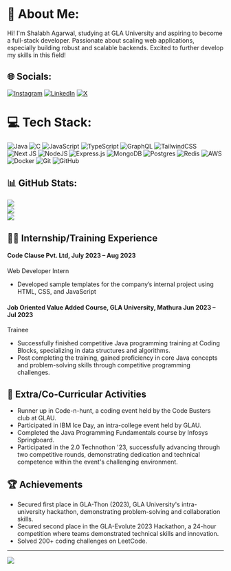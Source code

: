 # 💫 About Me:
Hi! I'm Shalabh Agarwal, studying at GLA University and aspiring to become a full-stack developer. Passionate about scaling web applications, especially building robust and scalable backends. Excited to further develop my skills in this field!

## 🌐 Socials:
[![Instagram](https://img.shields.io/badge/Instagram-%23E4405F.svg?logo=Instagram&logoColor=white)](https://instagram.com/__.shalabhhh) [![LinkedIn](https://img.shields.io/badge/LinkedIn-%230077B5.svg?logo=linkedin&logoColor=white)](https://linkedin.com/in/shalabh-agarwal-84035121b/) [![X](https://img.shields.io/badge/X-black.svg?logo=X&logoColor=white)](https://x.com/Shalabhonly) 

# 💻 Tech Stack:
![Java](https://img.shields.io/badge/java-%23ED8B00.svg?style=for-the-badge&logo=openjdk&logoColor=white) ![C](https://img.shields.io/badge/c-%2300599C.svg?style=for-the-badge&logo=c&logoColor=white) ![JavaScript](https://img.shields.io/badge/javascript-%23323330.svg?style=for-the-badge&logo=javascript&logoColor=%23F7DF1E) ![TypeScript](https://img.shields.io/badge/typescript-%23007ACC.svg?style=for-the-badge&logo=typescript&logoColor=white) ![GraphQL](https://img.shields.io/badge/-GraphQL-E10098?style=for-the-badge&logo=graphql&logoColor=white) ![TailwindCSS](https://img.shields.io/badge/tailwindcss-%2338B2AC.svg?style=for-the-badge&logo=tailwind-css&logoColor=white) ![Next JS](https://img.shields.io/badge/Next-black?style=for-the-badge&logo=next.js&logoColor=white) ![NodeJS](https://img.shields.io/badge/node.js-6DA55F?style=for-the-badge&logo=node.js&logoColor=white) ![Express.js](https://img.shields.io/badge/express.js-%23404d59.svg?style=for-the-badge&logo=express&logoColor=%2361DAFB) ![MongoDB](https://img.shields.io/badge/MongoDB-%234ea94b.svg?style=for-the-badge&logo=mongodb&logoColor=white) ![Postgres](https://img.shields.io/badge/postgres-%23316192.svg?style=for-the-badge&logo=postgresql&logoColor=white) ![Redis](https://img.shields.io/badge/redis-%23DD0031.svg?style=for-the-badge&logo=redis&logoColor=white) ![AWS](https://img.shields.io/badge/AWS-%23FF9900.svg?style=for-the-badge&logo=amazon-aws&logoColor=white) ![Docker](https://img.shields.io/badge/docker-%230db7ed.svg?style=for-the-badge&logo=docker&logoColor=white) ![Git](https://img.shields.io/badge/git-%23F05033.svg?style=for-the-badge&logo=git&logoColor=white) ![GitHub](https://img.shields.io/badge/github-%23121011.svg?style=for-the-badge&logo=github&logoColor=white)

## 📊 GitHub Stats:
![](https://github-readme-stats.vercel.app/api?username=Shalabh-agarwal8630&theme=dark&hide_border=false&include_all_commits=false&count_private=false)<br/>
![](https://github-readme-streak-stats.herokuapp.com/?user=Shalabh-agarwal8630&theme=dark&hide_border=false)<br/>
![](https://github-readme-stats.vercel.app/api/top-langs/?username=Shalabh-agarwal8630&theme=dark&hide_border=false&include_all_commits=false&count_private=false&layout=compact)

## 🧑‍💻 Internship/Training Experience
<h4>Code Clause Pvt. Ltd, July 2023 – Aug 2023</h4>
Web Developer Intern
<ul>
  <li>Developed sample templates for the company’s internal project using HTML, CSS, and JavaScript</li>
</ul>
<h4>Job Oriented Value Added Course, GLA University, Mathura Jun 2023 – Jul 2023</h4>
Trainee
<ul>
  <li>Successfully finished competitive Java programming training at Coding Blocks, specializing in data structures and algorithms.</li>
  <li>Post completing the training, gained proficiency in core Java concepts and problem-solving skills through competitive programming challenges.</li>
</ul>

## 🌟 Extra/Co-Curricular Activities
<ul>
  <li>Runner up in Code-n-hunt, a coding event held by the Code Busters club at GLAU.</li>
  <li>Participated in IBM Ice Day, an intra-college event held by GLAU.</li>
  <li>Completed the Java Programming Fundamentals course by Infosys Springboard.</li>
  <li>Participated in the 2.0 Technothon '23, successfully advancing through two competitive rounds, demonstrating dedication and technical competence within the event's challenging environment.</li>
</ul>

## 🏆 Achievements
<ul>
  <li>Secured first place in GLA-Thon (2023), GLA University's intra-university hackathon, demonstrating problem-solving and collaboration skills.</li>
  <li>Secured second place in the GLA-Evolute 2023 Hackathon, a 24-hour competition where teams demonstrated technical skills and innovation.</li>
  <li>Solved 200+ coding challenges on LeetCode.</li>
</ul>

---

[![](https://visitcount.itsvg.in/api?id=Shalabh-agarwal8630&icon=0&color=0)](https://visitcount.itsvg.in)

